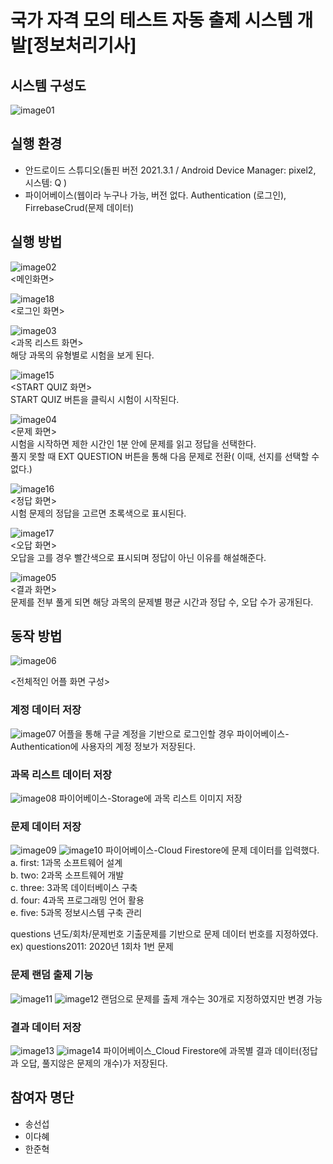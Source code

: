 # 국가 자격 모의 테스트 자동 출제 시스템 개발[정보처리기사]

## 시스템 구성도
![image01](https://github.com/leedahye6801/Quiz/assets/119495348/3dc0df40-ce10-4562-9bce-41fcf6522e1d)

## 실행 환경
- 안드로이드 스튜디오(돌핀 버전 2021.3.1 /  Android Device Manager: pixel2, 시스템: Q )
- 파이어베이스(웹이라 누구나 가능, 버전 없다. Authentication (로그인), FirrebaseCrud(문제 데이터)

## 실행 방법
![image02](https://github.com/leedahye6801/Quiz/assets/119495348/31f3bc89-320e-471f-86d1-8052af27f2a7)  
<메인화면>  

![image18](https://github.com/leedahye6801/Quiz/assets/119495348/6e109435-e9a7-40df-8786-dbf1dae9d1a8)  
<로그인 화면>  

![image03](https://github.com/leedahye6801/Quiz/assets/119495348/8cb4df0e-ca34-4f67-ad12-3b1a0587ac29)  
<과목 리스트 화면>  
해당 과목의 유형별로 시험을 보게 된다.  

![image15](https://github.com/leedahye6801/Quiz/assets/119495348/e06cd86a-23a8-45bb-8937-a77a96a22f54)  
<START QUIZ 화면>  
START QUIZ 버튼을 클릭시 시험이 시작된다.  

![image04](https://github.com/leedahye6801/Quiz/assets/119495348/c557ad7b-b302-4eac-83c8-e481de800c63)  
<문제 화면>  
시험을 시작하면 제한 시간인 1분 안에 문제를 읽고 정답을 선택한다.  
풀지 못할 때 EXT QUESTION 버튼을 통해 다음 문제로 전환( 이때, 선지를 선택할 수 없다.)  

![image16](https://github.com/leedahye6801/Quiz/assets/119495348/0013d3a9-49ff-4f58-8c05-adadeca4a47f)  
<정답 화면>  
시험 문제의 정답을 고르면 초록색으로 표시된다.  

![image17](https://github.com/leedahye6801/Quiz/assets/119495348/5db57486-248b-47d3-8e69-0885ff2edd91)  
<오답 화면>  
오답을 고를 경우 빨간색으로 표시되며 정답이 아닌 이유를 해설해준다.  

![image05](https://github.com/leedahye6801/Quiz/assets/119495348/6216400a-4e01-43ae-83a7-9e0e861932b8)  
<결과 화면>  
문제를 전부 풀게 되면 해당 과목의 문제별 평균 시간과 정답 수, 오답 수가 공개된다.

## 동작 방법
![image06](https://github.com/leedahye6801/Quiz/assets/119495348/8a2d5602-33d4-4468-a456-c2969e7cabe9)

<전체적인 어플 화면 구성>

### 계정 데이터 저장
![image07](https://github.com/leedahye6801/Quiz/assets/119495348/5026a298-80b4-457b-a274-116f26b2c78e)
어플을 통해 구글 계정을 기반으로 로그인할 경우 파이어베이스-Authentication에 사용자의 계정
정보가 저장된다.

### 과목 리스트 데이터 저장
![image08](https://github.com/leedahye6801/Quiz/assets/119495348/e92fbee8-9f70-4e35-a3dc-961e96caf485)
파이어베이스-Storage에 과목 리스트 이미지 저장

### 문제 데이터 저장
![image09](https://github.com/leedahye6801/Quiz/assets/119495348/6a3447de-596c-45e8-9903-37cbab60b640)
![image10](https://github.com/leedahye6801/Quiz/assets/119495348/86b68f80-979b-440f-8107-64356a529f8f)
파이어베이스-Cloud Firestore에 문제 데이터를 입력했다.  
a. first: 1과목 소프트웨어 설계  
b. two: 2과목 소프트웨어 개발  
c. three: 3과목 데이터베이스 구축  
d. four: 4과목 프로그래밍 언어 활용  
e. five: 5과목 정보시스템 구축 관리  

questions 년도/회차/문제번호
기출문제를 기반으로 문제 데이터 번호를 지정하였다.  
ex) questions2011: 2020년 1회차 1번 문제

### 문제 랜덤 출제 기능
![image11](https://github.com/leedahye6801/Quiz/assets/119495348/b1b3fa0d-5b61-4fef-9eda-e03aa2fe4cc1)
![image12](https://github.com/leedahye6801/Quiz/assets/119495348/7bf9af45-849b-4c3f-af77-2368b20af80d)
랜덤으로 문제를 출제
개수는 30개로 지정하였지만 변경 가능

### 결과 데이터 저장
![image13](https://github.com/leedahye6801/Quiz/assets/119495348/8a3e5d6e-4cd9-43bb-ae59-270b52fc2410)
![image14](https://github.com/leedahye6801/Quiz/assets/119495348/dead24e8-8d7e-472e-826e-579a65bf4643)
파이어베이스\_Cloud Firestore에 과목별 결과 데이터(정답과 오답, 풀지않은 문제의 개수)가 저장된다.

## 참여자 명단
+ 송선섭
+ 이다혜
+ 한준혁
